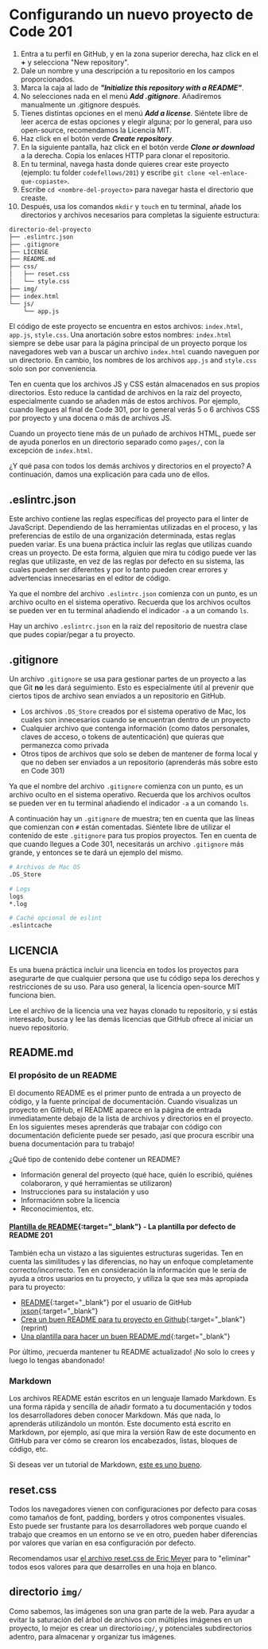 ﻿# Configurando un nuevo proyecto de Code 201

1. Entra a tu perfil en GitHub, y en la zona superior derecha, haz click en el **+** y selecciona "New repository".
1. Dale un nombre y una descripción a tu repositorio en los campos proporcionados.
1. Marca la caja al lado de ***"Initialize this repository with a README"***.
1. No selecciones nada en el menú ***Add .gitignore***. Añadiremos manualmente un .gitignore después.
1. Tienes distintas opciones en el menú ***Add a license***. Siéntete libre de leer acerca de estas opciones y elegir alguna; por lo general, para uso open-source, recomendamos la Licencia MIT.
1. Haz click en el botón verde ***Create repository***.
1. En la siguiente pantalla, haz click en el botón verde ***Clone or download*** a la derecha. Copia los enlaces HTTP para clonar el repositorio.
1. En tu terminal, navega hasta donde quieres crear este proyecto (ejemplo: tu folder `codefellows/201`) y escribe `git clone <el-enlace-que-copiaste>`.
1. Escribe `cd <nombre-del-proyecto>` para navegar hasta el directorio que creaste.
1. Después, usa los comandos `mkdir` y `touch` en tu terminal, añade los directorios y archivos necesarios para completas la siguiente estructura:

```sh
directorio-del-proyecto
├── .eslintrc.json
├── .gitignore
├── LICENSE
├── README.md
├── css/
│   ├── reset.css
│   └── style.css
├── img/
├── index.html
└── js/
    └── app.js
```

El código de este proyecto se encuentra en estos archivos: `index.html`, `app.js`, `style.css`. Una anortación sobre estos nombres: `index.html` siempre se debe usar para la página principal de un proyecto porque los navegadores web van a buscar un archivo `index.html` cuando naveguen por un directorio. En cambio, los nombres de los archivos `app.js` and `style.css` solo son por conveniencia.

Ten en cuenta que los archivos JS y CSS están almacenados en sus propios directorios. Esto reduce la cantidad de archivos en la raiz del proyecto, especialmente cuando se añaden más de estos archivos. Por ejemplo, cuando llegues al final de Code 301, por lo general verás 5 o 6 archivos CSS por proyecto y una docena o más de archivos JS.

Cuando un proyecto tiene más de un puñado de archivos HTML, puede ser de ayuda ponerlos en un directorio separado como `pages/`, con la excepción de `index.html`.

¿Y qué pasa con todos los demás archivos y directorios en el proyecto? A continuación, damos una explicación para cada uno de ellos.

## .eslintrc.json

Este archivo contiene las reglas específicas del proyecto para el linter de JavaScript. Dependiendo de las herramientas utilizadas en el proceso, y las preferencias de estilo de una organización determinada, estas reglas pueden variar. Es una buena práctica incluir las reglas que utilizas cuando creas un proyecto. De esta forma, alguien que mira tu código puede ver las reglas que utilizaste, en vez de las reglas por defecto en su sistema, las cuales pueden ser diferentes y por lo tanto pueden crear errores y advertencias innecesarias en el editor de código.

Ya que el nombre del archivo `.eslintrc.json` comienza con un punto, es un archivo oculto en el sistema operativo. Recuerda que los archivos ocultos se pueden ver en tu terminal añadiendo el indicador `-a` a un comando `ls`.

Hay un archivo `.eslintrc.json` en la raiz del repositorio de nuestra clase que pudes copiar/pegar a tu proyecto.

## .gitignore

Un archivo `.gitignore` se usa para gestionar partes de un proyecto a las que Git **no** les dará seguimiento. Esto es especialmente útil al prevenir que ciertos tipos de archivo sean enviados a un repositorio en GitHub.

- Los archivos `.DS_Store` creados por el sistema operativo de Mac, los cuales son innecesarios cuando se encuentran dentro de un proyecto
- Cualquier archivo que contenga información (como datos personales, claves de acceso, o tokens de autenticación) que quieras que permanezca como privada
- Otros tipos de archivos que solo se deben de mantener de forma local y que no deben ser enviados a un repositorio (aprenderás más sobre esto en Code 301)

Ya que el nombre del archivo `.gitignore` comienza con un punto, es un archivo oculto en el sistema operativo. Recuerda que los archivos ocultos se pueden ver en tu terminal añadiendo el indicador `-a` a un comando `ls`.

A continuación hay un `.gitignore` de muestra; ten en cuenta que las líneas que comienzan con `#` están comentadas. Siéntete libre de utilizar el contenido de este `.gitignore` para tus propios proyectos. Ten en cuenta de que cuando llegues a Code 301, necesitarás un archivo `.gitignore` más grande, y entonces se te dará un ejemplo del mismo.

```sh
# Archivos de Mac OS
.DS_Store

# Logs
logs
*.log

# Caché opcional de eslint
.eslintcache
```

## LICENCIA

Es una buena práctica incluir una licencia en todos los proyectos para asegurarte de que cualquier persona que use tu código sepa los derechos y restricciones de su uso. Para uso general, la licencia open-source MIT funciona bien.

Lee el archivo de la licencia una vez hayas clonado tu repositorio, y si estás interesado, busca y lee las demás licencias que GitHub ofrece al iniciar un nuevo repositorio.

## README.md

### El propósito de un README

El documento README es el primer punto de entrada a un proyecto de código, y la fuente principal de documentación. Cuando visualizas un proyecto en GitHub, el README aparece en la página de entrada inmediatamente debajo de la lista de archivos y directorios en el proyecto. En los siguientes meses aprenderás que trabajar con código con documentación deficiente puede ser pesado, ¡así que procura escribir una buena documentación para tu trabajo!

¿Qué tipo de contenido debe contener un README?

- Información general del proyecto (qué hace, quién lo escribió, quiénes colaboraron, y qué herramientas se utilizaron)
- Instrucciones para su instalación y uso
- Informaciónn sobre la licencia
- Reconocimientos, etc.

#### [Plantilla de README](README-template.md){:target="_blank"} -  La plantilla por defecto de README 201

También echa un vistazo a las siguientes estructuras sugeridas. Ten en cuenta las similitudes y las diferencias, no hay un enfoque completamente correcto/incorrecto. Ten en consideración la información que le sería de ayuda a otros usuarios en tu proyecto, y utiliza la que sea más apropiada para tu proyecto:

- [README](https://gist.github.com/jxson/1784669){:target="_blank"} por el usuario de GitHub [jxson](https://gist.github.com/jxson){:target="_blank"}
- [Crea un buen README para tu proyecto en Github](https://gist.github.com/kipyegonmark/89fe62493f22d93705d917d634d8eeb2){:target="_blank"} (reprint)
- [Una plantilla para hacer un buen README.md](https://medium.com/@meakaakka/a-beginners-guide-to-writing-a-kickass-readme-7ac01da88ab3){:target="_blank"}

Por último, ¡recuerda mantener tu README actualizado! ¡No solo lo crees y luego lo tengas abandonado!

### Markdown

Los archivos README están escritos en un lenguaje llamado Markdown. Es una forma rápida y sencilla de añadir formato a tu documentación y todos los desarrolladores deben conocer Markdown. Más que nada, lo aprenderás utilizándolo un montón. Este documento está escrito en Markdown, por ejemplo, así que mira la versión Raw de este documento en GitHub para ver cómo se crearon los encabezados, listas, bloques de código, etc.

Si deseas ver un tutorial de Markdown, [este es uno bueno](https://www.markdowntutorial.com/).

## reset.css

Todos los navegadores vienen con configuraciones por defecto para cosas como tamaños de font, padding, borders y otros componentes visuales. Esto puede ser frustante para los desarrolladores web porque cuando el trabajo que creamos en un entorno se ve en otro, pueden haber diferencias por valores que varían en esa configuración por defecto.

Recomendamos usar [el archivo reset.css de Eric Meyer](https://meyerweb.com/eric/tools/css/reset/) para to "eliminar" todos esos valores para que desarrolles en una hoja en blanco.

## directorio `img/`

Como sabemos, las imágenes son una gran parte de la web. Para ayudar a evitar la saturación del árbol de archivos con múltiples imágenes en un proyecto, lo mejor es crear un directorio`img/`, y potenciales subdirectorios adentro, para almacenar y organizar tus imágenes.
